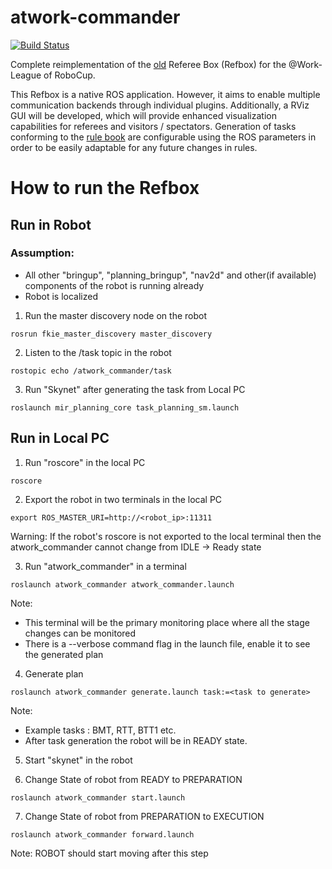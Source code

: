   # atwork-commander

  [![Build Status](https://travis-ci.org/steup/atwork-commander.svg?branch=noetic)](https://travis-ci.org/steup/atwork-commander)

  Complete reimplementation of the [old](https://github.com/robocup-at-work/at_work_central_factory_hub)
  Referee Box (Refbox) for the @Work-League of RoboCup.

  This Refbox is a native ROS application.
  However, it aims to enable multiple communication backends through individual plugins.
  Additionally, a RViz GUI will be developed, which will provide enhanced visualization
  capabilities for referees and visitors / spectators.
  Generation of tasks conforming to the [rule book](https://github.com/robocup-at-work/rulebook)
  are configurable using the ROS parameters in order to be easily adaptable for
  any future changes in rules.

# How to run the Refbox 

## Run in Robot 

### Assumption:

- All other "bringup", "planning_bringup", "nav2d" and other(if available) components of the robot is running already
- Robot is localized 

1. Run the master discovery node on the robot
```
rosrun fkie_master_discovery master_discovery
```

2. Listen to the /task topic in the robot 
```
rostopic echo /atwork_commander/task
```

3. Run "Skynet" after generating the task from Local PC

```
roslaunch mir_planning_core task_planning_sm.launch
```

## Run in Local PC

1. Run "roscore" in the local PC

```
roscore
```

2. Export the robot in two terminals in the local PC 
```
export ROS_MASTER_URI=http://<robot_ip>:11311
```
Warning: If the robot's roscore is not exported to the local terminal then the atwork_commander cannot change from 
IDLE -> Ready state

3. Run "atwork_commander" in a terminal 

```
roslaunch atwork_commander atwork_commander.launch 
```
Note: 
- This terminal will be the primary monitoring place where all the stage changes can be monitored 
- There is a --verbose command flag in the launch file, enable it to see the generated plan 

4. Generate plan

 ```
 roslaunch atwork_commander generate.launch task:=<task to generate>
 ```
Note:
- Example tasks : BMT, RTT, BTT1 etc.
- After task generation the robot will be in READY state.

5. Start "skynet" in the robot

6. Change State of robot from READY to PREPARATION

```
roslaunch atwork_commander start.launch 
```

7. Change State of robot from PREPARATION to EXECUTION

```
roslaunch atwork_commander forward.launch 
```

Note: ROBOT should start moving after this step 
